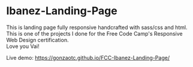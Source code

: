 # Ibanez-Landing-Page
This is landing page fully responsive handcrafted with sass/css and html. <br>
This is one of the projects I done for the Free Code Camp's Responsive Web Design certification. <br>
Love you Vai!

Live demo: https://gonzaotc.github.io/FCC-Ibanez-Landing-Page/
